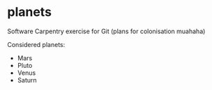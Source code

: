 # planets
Software Carpentry exercise for Git (plans for colonisation muahaha)

Considered planets:
* Mars
* Pluto
* Venus
* Saturn
